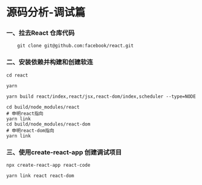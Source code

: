# 源码分析-调试篇

### 一、拉去React 仓库代码
```shell
    git clone git@github.com:facebook/react.git
```

### 二、安装依赖并构建和创建软连
```shell
cd react

yarn

yarn build react/index,react/jsx,react-dom/index,scheduler --type=NODE

cd build/node_modules/react
# 申明react指向
yarn link
cd build/node_modules/react-dom
# 申明react-dom指向
yarn link
```

### 三、使用create-react-app 创建调试项目
```shell
npx create-react-app react-code

yarn link react react-dom
```